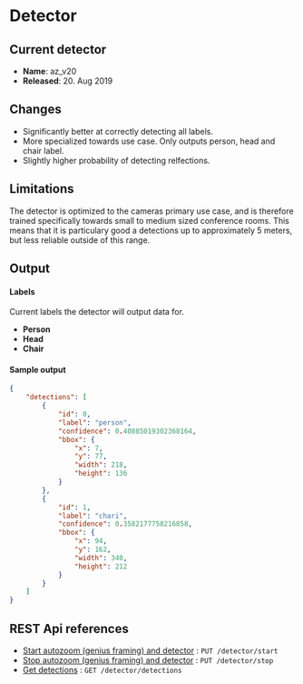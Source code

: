 # Detector

## Current detector

* **Name**: az_v20
* **Released**: 20. Aug 2019

## Changes
* Significantly better at correctly detecting all labels.
* More specialized towards use case. Only outputs person, head and chair label.
* Slightly higher probability of detecting relfections.

## Limitations
The detector is optimized to the cameras primary use case, and is therefore trained specifically towards small to medium sized conference rooms.
This means that it is particulary good a detections up to approximately 5 meters, but less reliable outside of this range. 

## Output

#### Labels
Current labels the detector will output data for.

* **Person** 
* **Head**
* **Chair**

#### Sample output
```json
{
    "detections": [
        {
            "id": 0,
            "label": "person",
            "confidence": 0.40885019302368164,
            "bbox": {
                "x": 7,
                "y": 77,
                "width": 218,
                "height": 136
            }
        },
        {
            "id": 1,
            "label": "chari",
            "confidence": 0.3582177758216858,
            "bbox": {
                "x": 94,
                "y": 162,
                "width": 340,
                "height": 212
            }
        }
    ]
}
```

## REST Api references
* [Start autozoom (genius framing) and detector](rest-api/detector-start.html) : `PUT /detector/start`
* [Stop autozoom (genius framing) and detector](rest-api/detector-stop.html) : `PUT /detector/stop`
* [Get detections](rest-api/get-detections.html) : `GET /detector/detections`